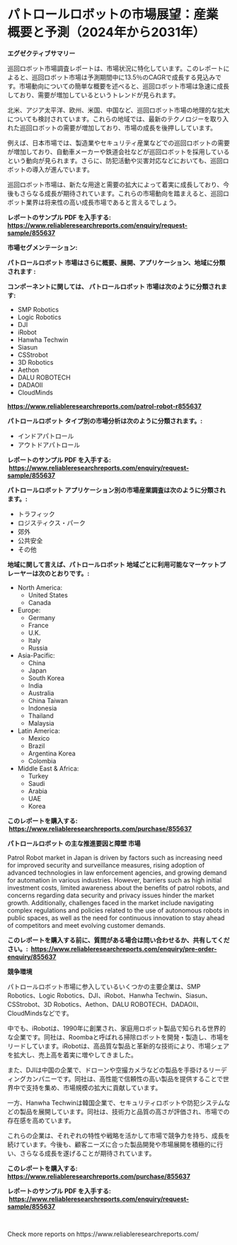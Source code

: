 <p><h1>パトロールロボットの市場展望：産業概要と予測（2024年から2031年）</h1></p><p><strong>エグゼクティブサマリー</strong></p>
<p><p>巡回ロボット市場調査レポートは、市場状況に特化しています。このレポートによると、巡回ロボット市場は予測期間中に13.5％のCAGRで成長する見込みです。市場動向についての簡単な概要を述べると、巡回ロボット市場は急速に成長しており、需要が増加しているというトレンドが見られます。</p><p>北米、アジア太平洋、欧州、米国、中国など、巡回ロボット市場の地理的な拡大についても検討されています。これらの地域では、最新のテクノロジーを取り入れた巡回ロボットの需要が増加しており、市場の成長を後押ししています。</p><p>例えば、日本市場では、製造業やセキュリティ産業などでの巡回ロボットの需要が増加しており、自動車メーカーや鉄道会社などが巡回ロボットを採用しているという動向が見られます。さらに、防犯活動や災害対応などにおいても、巡回ロボットの導入が進んでいます。</p><p>巡回ロボット市場は、新たな用途と需要の拡大によって着実に成長しており、今後もさらなる成長が期待されています。これらの市場動向を踏まえると、巡回ロボット業界は将来性の高い成長市場であると言えるでしょう。</p></p>
<p><strong>レポートのサンプル PDF を入手する: <a href="https://www.reliableresearchreports.com/enquiry/request-sample/855637">https://www.reliableresearchreports.com/enquiry/request-sample/855637</a></strong></p>
<p><strong>市場セグメンテーション:</strong></p>
<p><strong> パトロールロボット 市場はさらに概要、展開、アプリケーション、地域に分類されます :</strong></p>
<p><strong>コンポーネントに関しては、 パトロールロボット 市場は次のように分類されます: &nbsp;</strong></p>
<p><ul><li>SMP Robotics</li><li>Logic Robotics</li><li>DJI</li><li>iRobot</li><li>Hanwha Techwin</li><li>Siasun</li><li>CSStrobot</li><li>3D Robotics</li><li>Aethon</li><li>DALU ROBOTECH</li><li>DADAOII</li><li>CloudMinds</li></ul></p>
<p><strong><a href="https://www.reliableresearchreports.com/patrol-robot-r855637">https://www.reliableresearchreports.com/patrol-robot-r855637</a></strong></p>
<p><strong> パトロールロボット タイプ別の市場分析は次のように分類されます。:</strong></p>
<p><ul><li>インドアパトロール</li><li>アウトドアパトロール</li></ul></p>
<p><strong>レポートのサンプル PDF を入手する: &nbsp;<a href="https://www.reliableresearchreports.com/enquiry/request-sample/855637">https://www.reliableresearchreports.com/enquiry/request-sample/855637</a></strong></p>
<p><strong> パトロールロボット アプリケーション別の市場産業調査は次のように分類されます。:</strong></p>
<p><ul><li>トラフィック</li><li>ロジスティクス・パーク</li><li>郊外</li><li>公共安全</li><li>その他</li></ul></p>
<p><strong>地域に関して言えば、パトロールロボット 地域ごとに利用可能なマーケットプレーヤーは次のとおりです。:</strong></p>
<p><ul>
    <li>
        North America:
        <ul>
            <li>United States</li>
            <li>Canada</li>
        </ul>
    </li>
    <li>
        Europe:
        <ul>
            <li>Germany</li>
            <li>France</li>
            <li>U.K.</li>
            <li>Italy</li>
            <li>Russia</li>
        </ul>
    </li>
    <li>
        Asia-Pacific:
        <ul>
            <li>China</li>
            <li>Japan</li>
            <li>South Korea</li>
            <li>India</li>
            <li>Australia</li>
            <li>China Taiwan</li>
            <li>Indonesia</li>
            <li>Thailand</li>
            <li>Malaysia</li>
        </ul>
    </li>
    <li>
        Latin America:
        <ul>
            <li>Mexico</li>
            <li>Brazil</li>
            <li>Argentina Korea</li>
            <li>Colombia</li>
        </ul>
    </li>
    <li>
        Middle East & Africa:
        <ul>
            <li>Turkey</li>
            <li>Saudi</li>
            <li>Arabia</li>
            <li>UAE</li>
            <li>Korea</li>
        </ul>
    </li>
    </ul></p>
<p><strong>このレポートを購入する: &nbsp;<a href="https://www.reliableresearchreports.com/purchase/855637">https://www.reliableresearchreports.com/purchase/855637</a></strong></p>
<p><strong>パトロールロボット の主な推進要因と障壁 市場</strong></p>
<p><p>Patrol Robot market in Japan is driven by factors such as increasing need for improved security and surveillance measures, rising adoption of advanced technologies in law enforcement agencies, and growing demand for automation in various industries. However, barriers such as high initial investment costs, limited awareness about the benefits of patrol robots, and concerns regarding data security and privacy issues hinder the market growth. Additionally, challenges faced in the market include navigating complex regulations and policies related to the use of autonomous robots in public spaces, as well as the need for continuous innovation to stay ahead of competitors and meet evolving customer demands.</p></p>
<p><strong>このレポートを購入する前に、質問がある場合は問い合わせるか、共有してください。:&nbsp; <a href="https://www.reliableresearchreports.com/enquiry/pre-order-enquiry/855637">https://www.reliableresearchreports.com/enquiry/pre-order-enquiry/855637</a></strong></p>
<p><strong>競争環境</strong></p>
<p><p>パトロールロボット市場に参入しているいくつかの主要企業は、SMP Robotics、Logic Robotics、DJI、iRobot、Hanwha Techwin、Siasun、CSStrobot、3D Robotics、Aethon、DALU ROBOTECH、DADAOII、CloudMindsなどです。</p><p>中でも、iRobotは、1990年に創業され、家庭用ロボット製品で知られる世界的な企業です。同社は、Roombaと呼ばれる掃除ロボットを開発・製造し、市場をリードしています。iRobotは、高品質な製品と革新的な技術により、市場シェアを拡大し、売上高を着実に増やしてきました。</p><p>また、DJIは中国の企業で、ドローンや空撮カメラなどの製品を手掛けるリーディングカンパニーです。同社は、高性能で信頼性の高い製品を提供することで世界中で支持を集め、市場規模の拡大に貢献しています。</p><p>一方、Hanwha Techwinは韓国企業で、セキュリティロボットや防犯システムなどの製品を展開しています。同社は、技術力と品質の高さが評価され、市場での存在感を高めています。</p><p>これらの企業は、それぞれの特性や戦略を活かして市場で競争力を持ち、成長を続けています。今後も、顧客ニーズに合った製品開発や市場展開を積極的に行い、さらなる成長を遂げることが期待されています。</p></p>
<p><strong>このレポートを購入する: &nbsp; <a href="https://www.reliableresearchreports.com/purchase/855637">https://www.reliableresearchreports.com/purchase/855637</a></strong></p>
<p><strong>レポートのサンプル PDF を入手する: &nbsp;<a href="https://www.reliableresearchreports.com/enquiry/request-sample/855637">https://www.reliableresearchreports.com/enquiry/request-sample/855637</a></strong><strong></strong></p>
<p>&nbsp;</p>
<p>Check more reports on https://www.reliableresearchreports.com/</p>